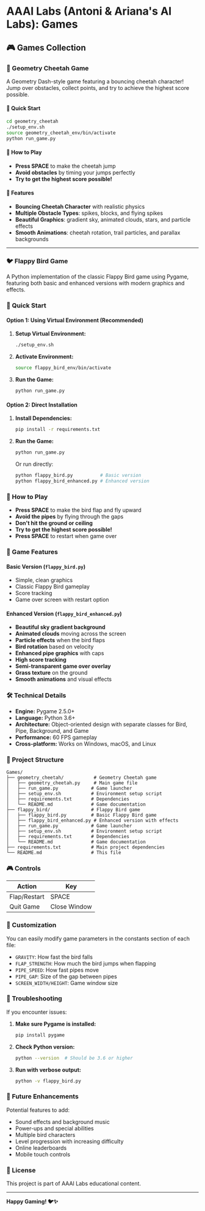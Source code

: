 # AAAI Labs (Antoni & Ariana's AI Labs): Games

## 🎮 Games Collection

### 🏃 Geometry Cheetah Game

A Geometry Dash-style game featuring a bouncing cheetah character! Jump over obstacles, collect points, and try to achieve the highest score possible.

#### 🚀 Quick Start
```bash
cd geometry_cheetah
./setup_env.sh
source geometry_cheetah_env/bin/activate
python run_game.py
```

#### 🎯 How to Play
- **Press SPACE** to make the cheetah jump
- **Avoid obstacles** by timing your jumps perfectly
- **Try to get the highest score possible!**

#### 🎨 Features
- **Bouncing Cheetah Character** with realistic physics
- **Multiple Obstacle Types**: spikes, blocks, and flying spikes
- **Beautiful Graphics**: gradient sky, animated clouds, stars, and particle effects
- **Smooth Animations**: cheetah rotation, trail particles, and parallax backgrounds

---

### 🐦 Flappy Bird Game

A Python implementation of the classic Flappy Bird game using Pygame, featuring both basic and enhanced versions with modern graphics and effects.

### 🚀 Quick Start

#### Option 1: Using Virtual Environment (Recommended)
1. **Setup Virtual Environment:**
   ```bash
   ./setup_env.sh
   ```
   
2. **Activate Environment:**
   ```bash
   source flappy_bird_env/bin/activate
   ```

3. **Run the Game:**
   ```bash
   python run_game.py
   ```

#### Option 2: Direct Installation
1. **Install Dependencies:**
   ```bash
   pip install -r requirements.txt
   ```

2. **Run the Game:**
   ```bash
   python run_game.py
   ```
   
   Or run directly:
   ```bash
   python flappy_bird.py          # Basic version
   python flappy_bird_enhanced.py # Enhanced version
   ```

### 🎯 How to Play

- **Press SPACE** to make the bird flap and fly upward
- **Avoid the pipes** by flying through the gaps
- **Don't hit the ground or ceiling**
- **Try to get the highest score possible!**
- **Press SPACE** to restart when game over

### 🎨 Game Features

#### Basic Version (`flappy_bird.py`)
- Simple, clean graphics
- Classic Flappy Bird gameplay
- Score tracking
- Game over screen with restart option

#### Enhanced Version (`flappy_bird_enhanced.py`)
- **Beautiful sky gradient background**
- **Animated clouds** moving across the screen
- **Particle effects** when the bird flaps
- **Bird rotation** based on velocity
- **Enhanced pipe graphics** with caps
- **High score tracking**
- **Semi-transparent game over overlay**
- **Grass texture** on the ground
- **Smooth animations** and visual effects

### 🛠️ Technical Details

- **Engine:** Pygame 2.5.0+
- **Language:** Python 3.6+
- **Architecture:** Object-oriented design with separate classes for Bird, Pipe, Background, and Game
- **Performance:** 60 FPS gameplay
- **Cross-platform:** Works on Windows, macOS, and Linux

### 📁 Project Structure

```
Games/
├── geometry_cheetah/           # Geometry Cheetah game
│   ├── geometry_cheetah.py     # Main game file
│   ├── run_game.py            # Game launcher
│   ├── setup_env.sh           # Environment setup script
│   ├── requirements.txt       # Dependencies
│   └── README.md              # Game documentation
├── flappy_bird/               # Flappy Bird game
│   ├── flappy_bird.py         # Basic Flappy Bird game
│   ├── flappy_bird_enhanced.py # Enhanced version with effects
│   ├── run_game.py            # Game launcher
│   ├── setup_env.sh           # Environment setup script
│   ├── requirements.txt       # Dependencies
│   └── README.md              # Game documentation
├── requirements.txt           # Main project dependencies
└── README.md                  # This file
```

### 🎮 Controls

| Action | Key |
|--------|-----|
| Flap/Restart | SPACE |
| Quit Game | Close Window |

### 🔧 Customization

You can easily modify game parameters in the constants section of each file:

- `GRAVITY`: How fast the bird falls
- `FLAP_STRENGTH`: How much the bird jumps when flapping
- `PIPE_SPEED`: How fast pipes move
- `PIPE_GAP`: Size of the gap between pipes
- `SCREEN_WIDTH/HEIGHT`: Game window size

### 🐛 Troubleshooting

If you encounter issues:

1. **Make sure Pygame is installed:**
   ```bash
   pip install pygame
   ```

2. **Check Python version:**
   ```bash
   python --version  # Should be 3.6 or higher
   ```

3. **Run with verbose output:**
   ```bash
   python -v flappy_bird.py
   ```

### 🎯 Future Enhancements

Potential features to add:
- Sound effects and background music
- Power-ups and special abilities
- Multiple bird characters
- Level progression with increasing difficulty
- Online leaderboards
- Mobile touch controls

### 📝 License

This project is part of AAAI Labs educational content.

---

**Happy Gaming! 🐦✨**
